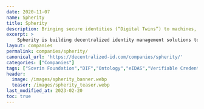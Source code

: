 ```yaml
---
date: 2020-11-07
name: Spherity
title: Spherity
description: Bringing secure identities (“Digital Twins”) to machines, algorithms, and other non-human entities. 
excerpt: >
    Spherity is building decentralized identity management solutions to power the 4th industrial revolution, bringing secure identities (“Digital Twins”) to machines, algorithms, and other non-human entities.
layout: companies
permalink: companies/spherity/
canonical_url: 'https://decentralized-id.com/companies/spherity/'
categories: ["Companies"]
tags: ["Sovrin Foundation","DIF","Ontology","eIDAS","Verifiable Credentials","W3C","Swisscom","Digital Twins","AI","IOT","ISO 27001","DID","Verifiable Credentials"]
header:
  image: /images/spherity_banner.webp
  teaser: /images/spherity_teaser.webp
last_modified_at: 2023-02-20
toc: true
---
```


